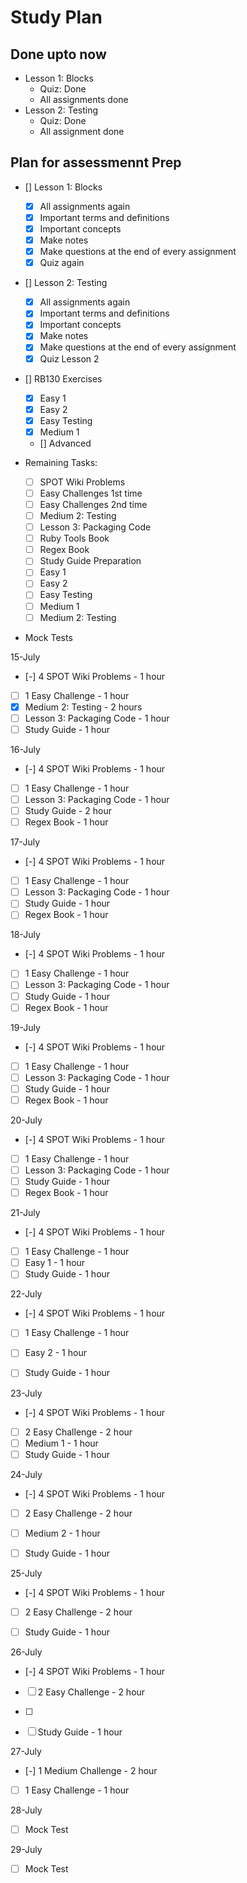 # Study Plan

## Done upto now

- Lesson 1: Blocks
  - Quiz: Done
  - All assignments done
- Lesson 2: Testing
  - Quiz: Done
  - All assignment done

## Plan for assessmennt Prep

- [] Lesson 1: Blocks
  - [X] All assignments again
  - [X] Important terms and definitions
  - [X] Important concepts
  - [X] Make notes
  - [X] Make questions at the end of every assignment
  - [X] Quiz again

- [] Lesson 2: Testing
  - [X]  All assignments again
  - [X]  Important terms and definitions
  - [X]  Important concepts
  - [X]  Make notes
  - [X]  Make questions at the end of every assignment
  - [X] Quiz Lesson 2

- [] RB130 Exercises
  - [X] Easy 1
  - [X] Easy 2
  - [X] Easy Testing
  - [X] Medium 1
  - [] Advanced

- Remaining Tasks:
  - [ ] SPOT Wiki Problems
  - [ ] Easy Challenges 1st time
  - [ ] Easy Challenges 2nd time
  - [ ] Medium 2: Testing
  - [ ] Lesson 3: Packaging Code
  - [ ] Ruby Tools Book
  - [ ] Regex Book
  - [ ] Study Guide Preparation
  - [ ] Easy 1
  - [ ] Easy 2
  - [ ] Easy Testing
  - [ ] Medium 1
  - [ ] Medium 2: Testing

- Mock Tests

15-July
- [-] 4 SPOT Wiki Problems - 1 hour
- [ ] 1 Easy Challenge - 1 hour
- [X] Medium 2: Testing - 2 hours
- [ ] Lesson 3: Packaging Code - 1 hour
- [ ] Study Guide - 1 hour

16-July
- [-] 4 SPOT Wiki Problems - 1 hour
- [ ] 1 Easy Challenge - 1 hour
- [ ] Lesson 3: Packaging Code - 1 hour
- [ ] Study Guide - 2 hour
- [ ] Regex Book - 1 hour

17-July
- [-] 4 SPOT Wiki Problems - 1 hour
- [ ] 1 Easy Challenge - 1 hour
- [ ] Lesson 3: Packaging Code - 1 hour
- [ ] Study Guide - 1 hour
- [ ] Regex Book - 1 hour

18-July
- [-] 4 SPOT Wiki Problems - 1 hour
- [ ] 1 Easy Challenge - 1 hour
- [ ] Lesson 3: Packaging Code - 1 hour
- [ ] Study Guide - 1 hour
- [ ] Regex Book - 1 hour

19-July
- [-] 4 SPOT Wiki Problems - 1 hour
- [ ] 1 Easy Challenge - 1 hour
- [ ] Lesson 3: Packaging Code - 1 hour
- [ ] Study Guide - 1 hour
- [ ] Regex Book - 1 hour

20-July
- [-] 4 SPOT Wiki Problems - 1 hour
- [ ] 1 Easy Challenge - 1 hour
- [ ] Lesson 3: Packaging Code - 1 hour
- [ ] Study Guide - 1 hour
- [ ] Regex Book - 1 hour

21-July
- [-] 4 SPOT Wiki Problems - 1 hour
- [ ] 1 Easy Challenge - 1 hour
- [ ] Easy 1 - 1 hour
- [ ] Study Guide - 1 hour

22-July
- [-] 4 SPOT Wiki Problems - 1 hour
- [ ] 1 Easy Challenge - 1 hour
- [ ] Easy 2 - 1 hour
- [ ] Study Guide - 1 hour


23-July
- [-] 4 SPOT Wiki Problems - 1 hour
- [ ] 2 Easy Challenge - 2 hour
- [ ] Medium 1 - 1 hour
- [ ] Study Guide - 1 hour

24-July
- [-] 4 SPOT Wiki Problems - 1 hour
- [ ] 2 Easy Challenge - 2 hour
- [ ] Medium 2 - 1 hour
- [ ] Study Guide - 1 hour


25-July
- [-] 4 SPOT Wiki Problems - 1 hour
- [ ] 2 Easy Challenge - 2 hour
- [ ] Study Guide - 1 hour


26-July
- [-] 4 SPOT Wiki Problems - 1 hour
- [ ] 2 Easy Challenge - 2 hour
- [ ] 
- [ ] Study Guide - 1 hour


27-July
- [-] 1 Medium Challenge - 2 hour
- [ ] 1 Easy Challenge - 1 hour

28-July

- [ ] Mock Test

29-July

- [ ] Mock Test


